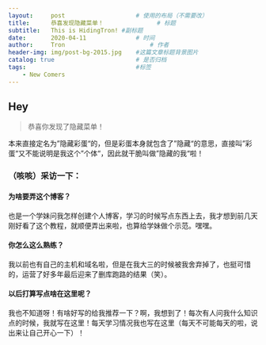 ```yaml
---
layout:     post   				    # 使用的布局（不需要改）
title:      恭喜发现隐藏菜单！ 				# 标题 
subtitle:   This is HidingTron! #副标题
date:       2020-04-11 				# 时间
author:     Tron 						# 作者
header-img: img/post-bg-2015.jpg 	#这篇文章标题背景图片
catalog: true 						# 是否归档
tags:								#标签
    - New Comers
---
```


## Hey
> 恭喜你发现了隐藏菜单！

本来直接定名为”隐藏彩蛋“的，但是彩蛋本身就包含了”隐藏“的意思，直接叫”彩蛋“又不能说明是我这个”个体“，因此就干脆叫做”隐藏的我“啦！

### （咳咳）采访一下：

#### 为啥要弄这个博客？

也是一个学妹问我怎样创建个人博客，学习的时候写点东西上去，我才想到前几天刚好看了这个教程，就顺便弄出来啦，也算给学妹做个示范。嘿嘿。

#### 你怎么这么熟练？

我以前也有自己的主机和域名啦，但是在我大三的时候被我舍弃掉了，也挺可惜的，运营了好多年最后迎来了删库跑路的结果（笑）。

#### 以后打算写点啥在这里呢？

我也不知道呀！有啥好写的给我推荐一下？啊，我想到了！每次有人问我什么知识点的时候，我就写在这里！每天学习情况我也写在这里（每天不可能每天的啦，说出来让自己开心一下）！
